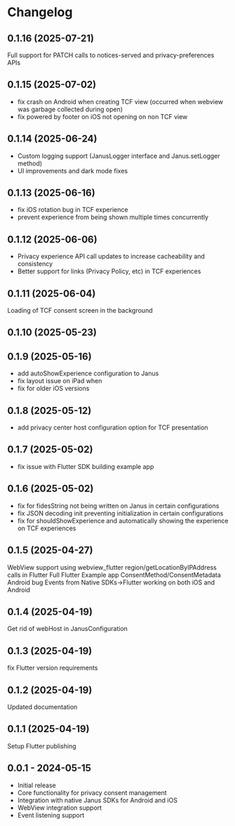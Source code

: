 # Changelog

## 0.1.16 (2025-07-21)

Full support for PATCH calls to notices-served and privacy-preferences APIs


## 0.1.15 (2025-07-02)

- fix crash on Android when creating TCF view (occurred when webview was garbage collected during open)
- fix powered by footer on iOS not opening on non TCF view


## 0.1.14 (2025-06-24)

- Custom logging support (JanusLogger interface and Janus.setLogger method)
- UI improvements and dark mode fixes


## 0.1.13 (2025-06-16)

- fix iOS rotation bug in TCF experience
- prevent experience from being shown multiple times concurrently


## 0.1.12 (2025-06-06)

- Privacy experience API call updates to increase cacheability and consistency
- Better support for links (Privacy Policy, etc) in TCF experiences


## 0.1.11 (2025-06-04)

Loading of TCF consent screen in the background


## 0.1.10 (2025-05-23)


## 0.1.9 (2025-05-16)

- add autoShowExperience configuration to Janus
- fix layout issue on iPad when
- fix for older iOS versions


## 0.1.8 (2025-05-12)

- add privacy center host configuration option for TCF presentation


## 0.1.7 (2025-05-02)

- fix issue with Flutter SDK building example app


## 0.1.6 (2025-05-02)

- fix for fidesString not being written on Janus in certain configurations
- fix JSON decoding init preventing initialization in certain configurations
- fix for shouldShowExperience and automatically showing the experience on TCF experiences


## 0.1.5 (2025-04-27)

WebView support using webview_flutter
region/getLocationByIPAddress calls in Flutter
Full Flutter Example app
ConsentMethod/ConsentMetadata Android bug
Events from Native SDKs->Flutter working on both iOS and Android


## 0.1.4 (2025-04-19)

Get rid of webHost in JanusConfiguration


## 0.1.3 (2025-04-19)

fix Flutter version requirements


## 0.1.2 (2025-04-19)

Updated documentation


## 0.1.1 (2025-04-19)

Setup Flutter publishing


## 0.0.1 - 2024-05-15

* Initial release
* Core functionality for privacy consent management
* Integration with native Janus SDKs for Android and iOS
* WebView integration support
* Event listening support
